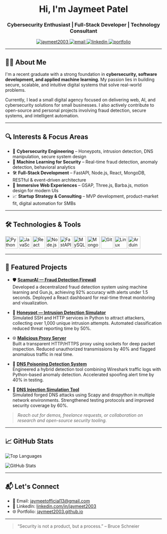 <h1 align="center">Hi, I'm Jaymeet Patel</h1>
<h3 align="center">Cybersecurity Enthusiast | Full-Stack Developer | Technology Consultant</h3>

<p align="center">
  <a href="https://github.com/jaymeet2003">
    <img src="https://komarev.com/ghpvc/?username=jaymeet2003&label=Profile%20views&color=0e75b6&style=flat" alt="jaymeet2003" />
  </a>
  <a href="mailto:jaymeetofficial13@gmail.com">
    <img src="https://img.shields.io/badge/Email-jaymeet5087d@gmail.com-red?style=flat&logo=gmail" alt="email" />
  </a>
  <a href="https://www.linkedin.com/in/jaymeet2003/" target="_blank">
    <img src="https://img.shields.io/badge/LinkedIn-Jaymeet%20Patel-blue?style=flat&logo=linkedin" alt="linkedin" />
  </a>
  <a href="https://jaymeet2003.github.io/" target="_blank">
    <img src="https://img.shields.io/badge/Portfolio-Visit-green?style=flat&logo=githubpages" alt="portfolio" />
  </a>
</p>

---

## 🧑‍💼 About Me

I'm a recent graduate with a strong foundation in **cybersecurity, software development, and applied machine learning**. My passion lies in building secure, scalable, and intuitive digital systems that solve real-world problems.

Currently, I lead a small digital agency focused on delivering web, AI, and cybersecurity solutions for small businesses. I also actively contribute to open-source and personal projects involving fraud detection, secure systems, and intelligent automation.

---

## 🔍 Interests & Focus Areas

- 🔐 **Cybersecurity Engineering** – Honeypots, intrusion detection, DNS manipulation, secure system design  
- 🧠 **Machine Learning for Security** – Real-time fraud detection, anomaly detection, behavioral analytics  
- 🛠️ **Full-Stack Development** – FastAPI, Node.js, React, MongoDB, RESTful & event-driven architecture  
- 🎨 **Immersive Web Experiences** – GSAP, Three.js, Barba.js, motion design for modern UIs  
- 📈 **Startup Strategy & Consulting** – MVP development, product-market fit, digital automation for SMBs  

---

## 🛠️ Technologies & Tools

<p align="left">
  <img src="https://cdn.jsdelivr.net/gh/devicons/devicon/icons/python/python-original.svg" width="40" alt="Python"/>
  <img src="https://cdn.jsdelivr.net/gh/devicons/devicon/icons/javascript/javascript-original.svg" width="40" alt="JavaScript"/>
  <img src="https://cdn.jsdelivr.net/gh/devicons/devicon/icons/react/react-original.svg" width="40" alt="React"/>
  <img src="https://cdn.jsdelivr.net/gh/devicons/devicon/icons/nodejs/nodejs-original.svg" width="40" alt="Node.js"/>
  <img src="https://cdn.jsdelivr.net/gh/devicons/devicon/icons/fastapi/fastapi-original.svg" width="40" alt="FastAPI"/>
  <img src="https://cdn.jsdelivr.net/gh/devicons/devicon/icons/mysql/mysql-original.svg" width="40" alt="MySQL"/>
  <img src="https://cdn.jsdelivr.net/gh/devicons/devicon/icons/mongodb/mongodb-original.svg" width="40" alt="MongoDB"/>
  <img src="https://cdn.jsdelivr.net/gh/devicons/devicon/icons/git/git-original.svg" width="40" alt="Git"/>
  <img src="https://cdn.jsdelivr.net/gh/devicons/devicon/icons/linux/linux-original.svg" width="40" alt="Linux"/>
  <img src="https://cdn.jsdelivr.net/gh/devicons/devicon/icons/arduino/arduino-original.svg" width="40" alt="Arduino"/>
</p>

---

## 💼 Featured Projects

- 🛡️ [**ScamurAI — Fraud Detection Firewall**](https://github.com/Jaymeet2003/ScamurAI)  
  Developed a decentralized fraud detection system using machine learning and Gun.js, achieving 92% accuracy with alerts under 1.5 seconds. Deployed a React dashboard for real-time threat monitoring and visualization.

- 🎯 [**Honeypot — Intrusion Detection Simulator**](https://github.com/Jaymeet2003/Honeypot)  
  Simulated SSH and HTTP services in Python to attract attackers, collecting over 1,000 unique intrusion attempts. Automated classification reduced threat reporting time by 50%.

- 🌐 [**Malicious Proxy Server**](https://github.com/Jaymeet2003/Malicious-Proxy)  
  Built a transparent HTTP/HTTPS proxy using sockets for deep packet inspection. Reduced unauthorized transmissions by 40% and flagged anomalous traffic in real time.

- 🧪 [**DNS Poisoning Detection System**](https://github.com/Jaymeet2003/DNS-poisoining-Detector)  
  Engineered a hybrid detection tool combining Wireshark traffic logs with Python-based anomaly detection. Accelerated spoofing alert time by 40% in testing.

- 🧬 [**DNS Injection Simulation Tool**](https://github.com/Jaymeet2003/DNS-poisoining-Detector)  
  Simulated forged DNS attacks using Scapy and dnspython in multiple network environments. Strengthened testing protocols and improved security coverage by 60%.


> _Reach out for demos, freelance requests, or collaboration on research and open-source security tooling._

---

## 📈 GitHub Stats

<p align="left">
  <img src="https://github-readme-stats.vercel.app/api/top-langs/?username=jaymeet2003&layout=compact&hide=html,css&theme=default" alt="Top Languages" />
</p>
<p align="left">
  <img src="https://github-readme-stats.vercel.app/api?username=jaymeet2003&show_icons=true&theme=default&hide=contribs" alt="GitHub Stats" />
</p>

---

## 📬 Let's Connect

- 📧 Email: [jaymeetofficial13@gmail.com](mailto:jaymeet5087d@gmail.com)  
- 🔗 LinkedIn: [linkedin.com/in/jaymeet2003](https://linkedin.com/in/jaymeet2003)  
- 🌐 Portfolio: [jaymeet2003.github.io](https://jaymeet2003.github.io/Portfolio)

---

> “Security is not a product, but a process.” – Bruce Schneier
